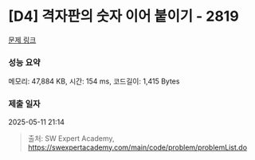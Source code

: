 # [D4] 격자판의 숫자 이어 붙이기 - 2819 

[문제 링크](https://swexpertacademy.com/main/code/problem/problemDetail.do?contestProbId=AV7I5fgqEogDFAXB) 

### 성능 요약

메모리: 47,884 KB, 시간: 154 ms, 코드길이: 1,415 Bytes

### 제출 일자

2025-05-11 21:14



> 출처: SW Expert Academy, https://swexpertacademy.com/main/code/problem/problemList.do
